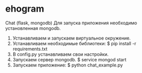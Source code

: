 # ehogram
Chat
(flask, mongodb)
Для запуска приложения необходимо установленная mongodb.
1.	Устанавливаем и запускаем виртуальное окружение.
2. 	Устанавливаем необходимые библиотеки:
		$ pip install -r requirements.txt
3.	В config.py устанавливаем свои настройки.
4. 	Запускаем сервер mongodb.
		$ service mongod start
5. 	Запускаем приложение:
		$ python chat_example.py

